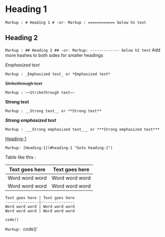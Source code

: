 # Heading 1 #
`Markup : # Heading 1 #
-or-
Markup : ============ below h1 text`
## Heading 2 ##
`Markup : ## Heading 2 ##
-or-
Markup: ------------- below h2 text`
Add more hashes to both sides for smaller headings

_Emphasized text_

`Markup : _Emphasized text_ or *Emphasized text*`

~~Strikethrough text~~

`Markup : ~~Strikethrough text~~`

__Strong text__

`Markup : __Strong text__ or **Strong text**`

___Strong emphasized text___

`Markup : ___Strong emphasized text___ or ***Strong emphasized text***`

[Heading-1](#heading-1 "Goto heading-1")

`Markup: [Heading-1](#heading-1 "Goto heading-1")`

Table like this :

Text goes here | Text goes here
---------------|---------------
Word word word | Word word word
Word word word | Word word word 

```
Text goes here | Text goes here
---------------|---------------
Word word word | Word word word
Word word word | Word word word
```

`code()`

`Markup: `code()`
